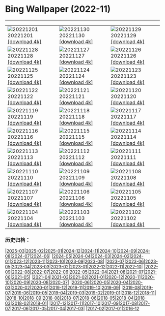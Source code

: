 # Bing Wallpaper (2022-11)
**************

<table><tr><td><img class="wallpaper" src="https://www.bing.com/th?id=OHR.QingmingCandle2020_ZH-CN6775701680_1920x1080.jpg" alt="20221201"> 20221201 <a href="https://www.bing.com/th?id=OHR.QingmingCandle2020_ZH-CN6775701680_UHD.jpg">[download 4k]</a></td><td><img class="wallpaper" src="https://www.bing.com/th?id=OHR.RovinjCroatia_ZH-CN5459110500_1920x1080.jpg" alt="20221130"> 20221130 <a href="https://www.bing.com/th?id=OHR.RovinjCroatia_ZH-CN5459110500_UHD.jpg">[download 4k]</a></td><td><img class="wallpaper" src="https://www.bing.com/th?id=OHR.HeronGiving_ZH-CN5229629007_1920x1080.jpg" alt="20221129"> 20221129 <a href="https://www.bing.com/th?id=OHR.HeronGiving_ZH-CN5229629007_UHD.jpg">[download 4k]</a></td></tr><tr><td><img class="wallpaper" src="https://www.bing.com/th?id=OHR.RedPlanetDay_ZH-CN4913018041_1920x1080.jpg" alt="20221128"> 20221128 <a href="https://www.bing.com/th?id=OHR.RedPlanetDay_ZH-CN4913018041_UHD.jpg">[download 4k]</a></td><td><img class="wallpaper" src="https://www.bing.com/th?id=OHR.Cecropia_ZH-CN4236630074_1920x1080.jpg" alt="20221127"> 20221127 <a href="https://www.bing.com/th?id=OHR.Cecropia_ZH-CN4236630074_UHD.jpg">[download 4k]</a></td><td><img class="wallpaper" src="https://www.bing.com/th?id=OHR.OliveTreeDay_ZH-CN3960861965_1920x1080.jpg" alt="20221126"> 20221126 <a href="https://www.bing.com/th?id=OHR.OliveTreeDay_ZH-CN3960861965_UHD.jpg">[download 4k]</a></td></tr><tr><td><img class="wallpaper" src="https://www.bing.com/th?id=OHR.TurenneSunrise_ZH-CN2357226217_1920x1080.jpg" alt="20221125"> 20221125 <a href="https://www.bing.com/th?id=OHR.TurenneSunrise_ZH-CN2357226217_UHD.jpg">[download 4k]</a></td><td><img class="wallpaper" src="https://www.bing.com/th?id=OHR.AschauChiemgau_ZH-CN1929016406_1920x1080.jpg" alt="20221124"> 20221124 <a href="https://www.bing.com/th?id=OHR.AschauChiemgau_ZH-CN1929016406_UHD.jpg">[download 4k]</a></td><td><img class="wallpaper" src="https://www.bing.com/th?id=OHR.HelianthusAnnuus_ZH-CN1675762555_1920x1080.jpg" alt="20221123"> 20221123 <a href="https://www.bing.com/th?id=OHR.HelianthusAnnuus_ZH-CN1675762555_UHD.jpg">[download 4k]</a></td></tr><tr><td><img class="wallpaper" src="https://www.bing.com/th?id=OHR.Waterleidingduinen_ZH-CN1430683267_1920x1080.jpg" alt="20221122"> 20221122 <a href="https://www.bing.com/th?id=OHR.Waterleidingduinen_ZH-CN1430683267_UHD.jpg">[download 4k]</a></td><td><img class="wallpaper" src="https://www.bing.com/th?id=OHR.BorromeanIslands_ZH-CN0480730115_1920x1080.jpg" alt="20221121"> 20221121 <a href="https://www.bing.com/th?id=OHR.BorromeanIslands_ZH-CN0480730115_UHD.jpg">[download 4k]</a></td><td><img class="wallpaper" src="https://www.bing.com/th?id=OHR.CosmicCliffs_ZH-CN9555199651_1920x1080.jpg" alt="20221120"> 20221120 <a href="https://www.bing.com/th?id=OHR.CosmicCliffs_ZH-CN9555199651_UHD.jpg">[download 4k]</a></td></tr><tr><td><img class="wallpaper" src="https://www.bing.com/th?id=OHR.ZNPVR_ZH-CN0123954914_1920x1080.jpg" alt="20221119"> 20221119 <a href="https://www.bing.com/th?id=OHR.ZNPVR_ZH-CN0123954914_UHD.jpg">[download 4k]</a></td><td><img class="wallpaper" src="https://www.bing.com/th?id=OHR.IslamicArt_ZH-CN9972614185_1920x1080.jpg" alt="20221118"> 20221118 <a href="https://www.bing.com/th?id=OHR.IslamicArt_ZH-CN9972614185_UHD.jpg">[download 4k]</a></td><td><img class="wallpaper" src="https://www.bing.com/th?id=OHR.McKenzieRiverTrail_ZH-CN3786429850_1920x1080.jpg" alt="20221117"> 20221117 <a href="https://www.bing.com/th?id=OHR.McKenzieRiverTrail_ZH-CN3786429850_UHD.jpg">[download 4k]</a></td></tr><tr><td><img class="wallpaper" src="https://www.bing.com/th?id=OHR.Unesco50_ZH-CN3652927413_1920x1080.jpg" alt="20221116"> 20221116 <a href="https://www.bing.com/th?id=OHR.Unesco50_ZH-CN3652927413_UHD.jpg">[download 4k]</a></td><td><img class="wallpaper" src="https://www.bing.com/th?id=OHR.LontraCanadensis_ZH-CN3359002168_1920x1080.jpg" alt="20221115"> 20221115 <a href="https://www.bing.com/th?id=OHR.LontraCanadensis_ZH-CN3359002168_UHD.jpg">[download 4k]</a></td><td><img class="wallpaper" src="https://www.bing.com/th?id=OHR.SanGiovanni_ZH-CN3184593519_1920x1080.jpg" alt="20221114"> 20221114 <a href="https://www.bing.com/th?id=OHR.SanGiovanni_ZH-CN3184593519_UHD.jpg">[download 4k]</a></td></tr><tr><td><img class="wallpaper" src="https://www.bing.com/th?id=OHR.IsarwinkelSylvenstein_ZH-CN2963187862_1920x1080.jpg" alt="20221113"> 20221113 <a href="https://www.bing.com/th?id=OHR.IsarwinkelSylvenstein_ZH-CN2963187862_UHD.jpg">[download 4k]</a></td><td><img class="wallpaper" src="https://www.bing.com/th?id=OHR.HainesEagle_ZH-CN1542376030_1920x1080.jpg" alt="20221112"> 20221112 <a href="https://www.bing.com/th?id=OHR.HainesEagle_ZH-CN1542376030_UHD.jpg">[download 4k]</a></td><td><img class="wallpaper" src="https://www.bing.com/th?id=OHR.MountAbu_ZH-CN1348295593_1920x1080.jpg" alt="20221111"> 20221111 <a href="https://www.bing.com/th?id=OHR.MountAbu_ZH-CN1348295593_UHD.jpg">[download 4k]</a></td></tr><tr><td><img class="wallpaper" src="https://www.bing.com/th?id=OHR.BadLightning_ZH-CN1049646409_1920x1080.jpg" alt="20221110"> 20221110 <a href="https://www.bing.com/th?id=OHR.BadLightning_ZH-CN1049646409_UHD.jpg">[download 4k]</a></td><td><img class="wallpaper" src="https://www.bing.com/th?id=OHR.HedgehogNest_ZH-CN0781850458_1920x1080.jpg" alt="20221109"> 20221109 <a href="https://www.bing.com/th?id=OHR.HedgehogNest_ZH-CN0781850458_UHD.jpg">[download 4k]</a></td><td><img class="wallpaper" src="https://www.bing.com/th?id=OHR.YiPeng_ZH-CN0652265903_1920x1080.jpg" alt="20221108"> 20221108 <a href="https://www.bing.com/th?id=OHR.YiPeng_ZH-CN0652265903_UHD.jpg">[download 4k]</a></td></tr><tr><td><img class="wallpaper" src="https://www.bing.com/th?id=OHR.LiDong2022_ZH-CN9929478283_1920x1080.jpg" alt="20221107"> 20221107 <a href="https://www.bing.com/th?id=OHR.LiDong2022_ZH-CN9929478283_UHD.jpg">[download 4k]</a></td><td><img class="wallpaper" src="https://www.bing.com/th?id=OHR.MarathonSunday_ZH-CN9833453732_1920x1080.jpg" alt="20221106"> 20221106 <a href="https://www.bing.com/th?id=OHR.MarathonSunday_ZH-CN9833453732_UHD.jpg">[download 4k]</a></td><td><img class="wallpaper" src="https://www.bing.com/th?id=OHR.Trossachs_ZH-CN9299955040_1920x1080.jpg" alt="20221105"> 20221105 <a href="https://www.bing.com/th?id=OHR.Trossachs_ZH-CN9299955040_UHD.jpg">[download 4k]</a></td></tr><tr><td><img class="wallpaper" src="https://www.bing.com/th?id=OHR.PeytoIce_ZH-CN7517633327_1920x1080.jpg" alt="20221104"> 20221104 <a href="https://www.bing.com/th?id=OHR.PeytoIce_ZH-CN7517633327_UHD.jpg">[download 4k]</a></td><td><img class="wallpaper" src="https://www.bing.com/th?id=OHR.AmboseliBioshere_ZH-CN7220940943_1920x1080.jpg" alt="20221103"> 20221103 <a href="https://www.bing.com/th?id=OHR.AmboseliBioshere_ZH-CN7220940943_UHD.jpg">[download 4k]</a></td><td><img class="wallpaper" src="https://www.bing.com/th?id=OHR.TeaPlantationsMunnar_ZH-CN7007323849_1920x1080.jpg" alt="20221102"> 20221102 <a href="https://www.bing.com/th?id=OHR.TeaPlantationsMunnar_ZH-CN7007323849_UHD.jpg">[download 4k]</a></td></tr></table>

### 历史归档：

|[2025-03](/../2025-03/2025-03.md)|[2025-02](/../2025-02/2025-02.md)|[2025-01](/../2025-01/2025-01.md)|[2024-12](/../2024-12/2024-12.md)|[2024-11](/../2024-11/2024-11.md)|[2024-10](/../2024-10/2024-10.md)|[2024-09](/../2024-09/2024-09.md)|[2024-08](/../2024-08/2024-08.md)|[2024-07](/../2024-07/2024-07.md)|[2024-06](/../2024-06/2024-06.md)|
|[2024-05](/../2024-05/2024-05.md)|[2024-04](/../2024-04/2024-04.md)|[2024-03](/../2024-03/2024-03.md)|[2024-02](/../2024-02/2024-02.md)|[2024-01](/../2024-01/2024-01.md)|[2023-12](/../2023-12/2023-12.md)|[2023-11](/../2023-11/2023-11.md)|[2023-10](/../2023-10/2023-10.md)|[2023-09](/../2023-09/2023-09.md)|[2023-08](/../2023-08/2023-08.md)|
|[2023-07](/../2023-07/2023-07.md)|[2023-06](/../2023-06/2023-06.md)|[2023-05](/../2023-05/2023-05.md)|[2023-04](/../2023-04/2023-04.md)|[2023-03](/../2023-03/2023-03.md)|[2023-02](/../2023-02/2023-02.md)|[2023-01](/../2023-01/2023-01.md)|[2022-12](/../2022-12/2022-12.md)|[2022-11](/2022-11.md)|[2022-10](/../2022-10/2022-10.md)|
|[2022-09](/../2022-09/2022-09.md)|[2022-08](/../2022-08/2022-08.md)|[2022-07](/../2022-07/2022-07.md)|[2022-06](/../2022-06/2022-06.md)|[2022-05](/../2022-05/2022-05.md)|[2022-04](/../2022-04/2022-04.md)|[2021-08](/../2021-08/2021-08.md)|[2021-07](/../2021-07/2021-07.md)|[2021-06](/../2021-06/2021-06.md)|[2021-05](/../2021-05/2021-05.md)|
|[2021-04](/../2021-04/2021-04.md)|[2021-03](/../2021-03/2021-03.md)|[2021-02](/../2021-02/2021-02.md)|[2021-01](/../2021-01/2021-01.md)|[2020-12](/../2020-12/2020-12.md)|[2020-11](/../2020-11/2020-11.md)|[2020-10](/../2020-10/2020-10.md)|[2020-09](/../2020-09/2020-09.md)|[2020-08](/../2020-08/2020-08.md)|[2020-07](/../2020-07/2020-07.md)|
|[2020-06](/../2020-06/2020-06.md)|[2020-05](/../2020-05/2020-05.md)|[2020-04](/../2020-04/2020-04.md)|[2020-03](/../2020-03/2020-03.md)|[2020-02](/../2020-02/2020-02.md)|[2020-01](/../2020-01/2020-01.md)|[2019-12](/../2019-12/2019-12.md)|[2019-11](/../2019-11/2019-11.md)|[2019-10](/../2019-10/2019-10.md)|[2019-09](/../2019-09/2019-09.md)|
|[2019-08](/../2019-08/2019-08.md)|[2019-07](/../2019-07/2019-07.md)|[2019-06](/../2019-06/2019-06.md)|[2019-05](/../2019-05/2019-05.md)|[2019-04](/../2019-04/2019-04.md)|[2019-03](/../2019-03/2019-03.md)|[2019-02](/../2019-02/2019-02.md)|[2019-01](/../2019-01/2019-01.md)|[2018-12](/../2018-12/2018-12.md)|[2018-11](/../2018-11/2018-11.md)|
|[2018-10](/../2018-10/2018-10.md)|[2018-09](/../2018-09/2018-09.md)|[2018-08](/../2018-08/2018-08.md)|[2018-07](/../2018-07/2018-07.md)|[2018-06](/../2018-06/2018-06.md)|[2018-05](/../2018-05/2018-05.md)|[2018-04](/../2018-04/2018-04.md)|[2018-03](/../2018-03/2018-03.md)|[2018-02](/../2018-02/2018-02.md)|[2018-01](/../2018-01/2018-01.md)|
|[2017-12](/../2017-12/2017-12.md)|[2017-11](/../2017-11/2017-11.md)|[2017-10](/../2017-10/2017-10.md)|[2017-09](/../2017-09/2017-09.md)|[2017-08](/../2017-08/2017-08.md)|[2017-07](/../2017-07/2017-07.md)|[2017-06](/../2017-06/2017-06.md)|[2017-05](/../2017-05/2017-05.md)|[2017-04](/../2017-04/2017-04.md)|[2017-03](/../2017-03/2017-03.md)|
|[2017-02](/../2017-02/2017-02.md)|[2017-01](/../2017-01/2017-01.md)|[2016-12](/../2016-12/2016-12.md)